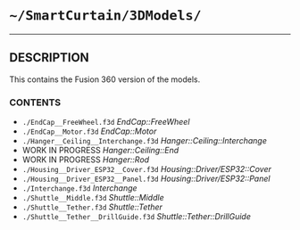 # `~/SmartCurtain/3DModels/`

---

## DESCRIPTION
This contains the Fusion 360 version of the models.

### CONTENTS
- `./EndCap__FreeWheel.f3d` *EndCap::FreeWheel*
- `./EndCap__Motor.f3d` *EndCap::Motor*
- `./Hanger__Ceiling__Interchange.f3d` *Hanger::Ceiling::Interchange*
- WORK IN PROGRESS *Hanger::Ceiling::End*
- WORK IN PROGRESS *Hanger::Rod*
- `./Housing__Driver_ESP32__Cover.f3d` *Housing::Driver/ESP32::Cover*
- `./Housing__Driver_ESP32__Panel.f3d` *Housing::Driver/ESP32::Panel*
- `./Interchange.f3d` *Interchange*
- `./Shuttle__Middle.f3d` *Shuttle::Middle*
- `./Shuttle__Tether.f3d` *Shuttle::Tether*
- `./Shuttle__Tether__DrillGuide.f3d` *Shuttle::Tether::DrillGuide*
